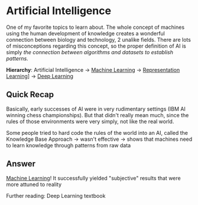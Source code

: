 # Artificial Intelligence
One of my favorite topics to learn about. The whole concept of machines using the human development of knowledge creates a wonderful connection between biology and technology, 2 unalike fields. There are lots of misconceptions regarding this concept, so the proper definition of AI is simply *the connection between algorithms and datasets to establish patterns.*

**Hierarchy**:
Artificial Intelligence -> [Machine Learning](Zettelkasten/Machine%20Learning.md) -> [Representation Learning](Zettelkasten/Representation%20Learning.md)] -> [Deep Learning](Zettelkasten/Deep%20Learning.md) 
## Quick Recap
Basically, early successes of AI were in very rudimentary settings (IBM AI winning chess championships). But that didn't really mean much, since the rules of those environments were very simply, not like the real world.

Some people tried to hard code the rules of the world into an AI, called the Knowledge Base Approach -> wasn't effective -> shows that machines need to learn knowledge through patterns from raw data
## Answer
[Machine Learning](Zettelkasten/Machine%20Learning.md)! It successfully yielded "subjective" results that were more attuned to reality

Further reading: Deep Learning textbook